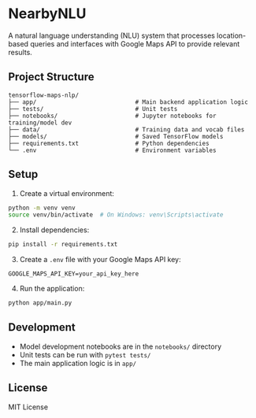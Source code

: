 # NearbyNLU

A natural language understanding (NLU) system that processes location-based queries and interfaces with Google Maps API to provide relevant results.

## Project Structure

```
tensorflow-maps-nlp/
├── app/                            # Main backend application logic
├── tests/                          # Unit tests
├── notebooks/                      # Jupyter notebooks for training/model dev
├── data/                           # Training data and vocab files
├── models/                         # Saved TensorFlow models
├── requirements.txt                # Python dependencies
└── .env                            # Environment variables
```

## Setup

1. Create a virtual environment:
```bash
python -m venv venv
source venv/bin/activate  # On Windows: venv\Scripts\activate
```

2. Install dependencies:
```bash
pip install -r requirements.txt
```

3. Create a `.env` file with your Google Maps API key:
```
GOOGLE_MAPS_API_KEY=your_api_key_here
```

4. Run the application:
```bash
python app/main.py
```

## Development

- Model development notebooks are in the `notebooks/` directory
- Unit tests can be run with `pytest tests/`
- The main application logic is in `app/`

## License

MIT License 